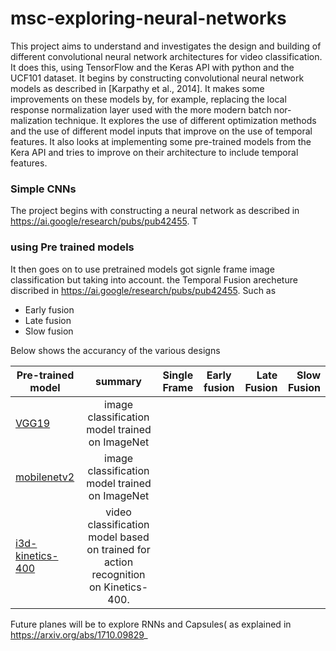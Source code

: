 # msc-exploring-neural-networks
This project aims to understand and investigates the design and building of different convolutional neural network architectures for video classification. It does this, using TensorFlow and the Keras API with python and the UCF101 dataset. It begins by constructing convolutional neural network models as described in [Karpathy et al., 2014]. It makes some improvements on these models by, for example, replacing the local response normalization layer used with the more modern batch nor- malization technique. It explores the use of different optimization methods and the use of different model inputs that improve on the use of temporal features. It also looks at implementing some pre-trained models from the Kera API and tries to improve on their architecture to include temporal features.
 
 ### Simple CNNs
 
 The project begins with constructing a neural network as described in https://ai.google/research/pubs/pub42455. T
 
 ### using Pre trained models 
 
It then goes on to use pretrained models got signle frame image classification but taking into account. the Temporal Fusion arecheture discribed in https://ai.google/research/pubs/pub42455. Such as 

* Early fusion 
* Late fusion
* Slow fusion

Below shows the accurancy of the various designs


| Pre-trained model|summary |Single Frame | Early fusion| Late Fusion | Slow Fusion | 
| ------------------|:-----------:|:-----------:|:-----------:| ----------:| -----------:|
|  [VGG19](https://keras.io/applications/#vgg19) |image classification model trained on ImageNet  | |              |           |             |
|  [mobilenetv2](https://keras.io/getting-started/functional-api-guide/)|image classification model trained on ImageNet |      |             |           |             |
|  [i3d-kinetics-400](https://tfhub.dev/deepmind/i3d-kinetics-400/1)  |video classification model based on trained for action recognition on Kinetics-400.              |     |            |           |             |

 
Future planes will be to explore RNNs and Capsules( as explained in https://arxiv.org/abs/1710.09829_
 
 
 
